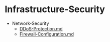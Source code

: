 
# Infrastructure-Security

- Network-Security
  - [DDoS-Protection.md](./DDoS-Protection.md)
  - [Firewall-Configuration.md](./Firewall-Configuration.md)

